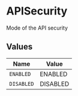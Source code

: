 # APISecurity

Mode of the API security


## Values

| Name       | Value      |
| ---------- | ---------- |
| `ENABLED`  | ENABLED    |
| `DISABLED` | DISABLED   |